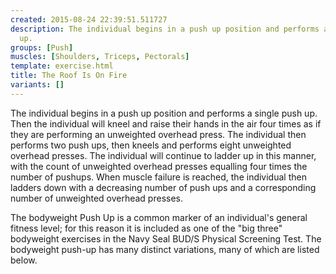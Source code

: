 ```yaml
---
created: 2015-08-24 22:39:51.511727
description: The individual begins in a push up position and performs a single push
  up.
groups: [Push]
muscles: [Shoulders, Triceps, Pectorals]
template: exercise.html
title: The Roof Is On Fire
variants: []
---
```

The individual begins in a push up position and performs a single push up. Then the individual will kneel and raise their hands in the air four times as if they are performing an unweighted overhead press. The individual then performs two push ups, then kneels and performs eight unweighted overhead presses. The individual will continue to ladder up in this manner, with the count of unweighted overhead presses equalling four times the number of pushups. When muscle failure is reached, the individual then ladders down with a decreasing number of push ups and a corresponding number of unweighted overhead presses.

The bodyweight Push Up is a common marker of an individual's general fitness level; for this reason it is included as one of the "big three" bodyweight exercises in the Navy Seal BUD/S Physical Screening Test. The bodyweight push-up has many distinct variations, many of which are listed below.